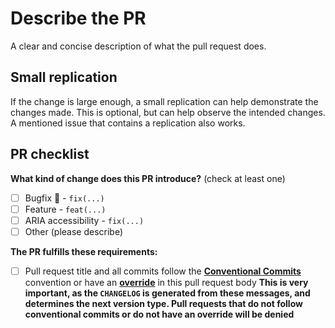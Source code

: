 # Describe the PR

A clear and concise description of what the pull request does.

## Small replication

If the change is large enough, a small replication can help demonstrate the changes made. This is optional, but can help observe the intended changes. A mentioned issue that contains a replication also works.

## PR checklist

<!-- (Update "[ ]" to "[x]" to check a box) -->

**What kind of change does this PR introduce?** (check at least one)

- [ ] Bugfix :bug: - `fix(...)`
- [ ] Feature - `feat(...)`
- [ ] ARIA accessibility - `fix(...)`
- [ ] Other (please describe)

**The PR fulfills these requirements:**

- [ ] Pull request title and all commits follow the [**Conventional Commits**](https://www.conventionalcommits.org/) convention or have an [**override**](https://github.com/googleapis/release-please#how-can-i-fix-release-notes) in this pull request body **This is very important, as the `CHANGELOG` is generated from these messages, and determines the next version type. Pull requests that do not follow conventional commits or do not have an override will be denied**
